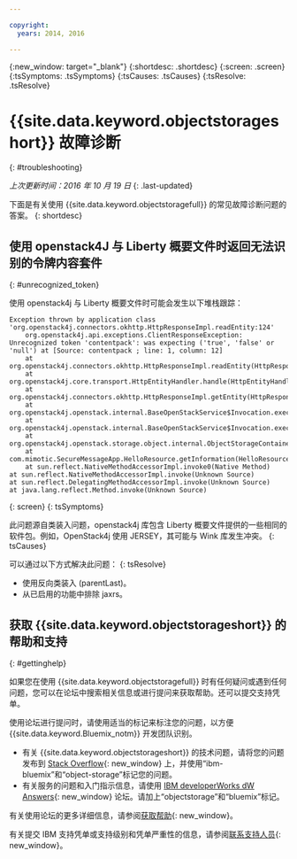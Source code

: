 ```yaml
---

copyright:
  years: 2014, 2016

---
```

{:new_window: target="_blank"}
{:shortdesc: .shortdesc}
{:screen: .screen}
{:tsSymptoms: .tsSymptoms}
{:tsCauses: .tsCauses}
{:tsResolve: .tsResolve}

# {{site.data.keyword.objectstorageshort}} 故障诊断
{: #troubleshooting}

*上次更新时间：2016 年 10 月 19 日*
{: .last-updated}

下面是有关使用 {{site.data.keyword.objectstoragefull}} 的常见故障诊断问题的答案。
{: shortdesc}

## 使用 openstack4J 与 Liberty 概要文件时返回无法识别的令牌内容套件
{: #unrecognized_token}


使用 openstack4j 与 Liberty 概要文件时可能会发生以下堆栈跟踪：
```
Exception thrown by application class 'org.openstack4j.connectors.okhttp.HttpResponseImpl.readEntity:124'
    org.openstack4j.api.exceptions.ClientResponseException: Unrecognized token 'contentpack': was expecting ('true', 'false' or 'null') at [Source: contentpack ; line: 1, column: 12]
    at org.openstack4j.connectors.okhttp.HttpResponseImpl.readEntity(HttpResponseImpl.java:124)
    at org.openstack4j.core.transport.HttpEntityHandler.handle(HttpEntityHandler.java:56)
    at org.openstack4j.connectors.okhttp.HttpResponseImpl.getEntity(HttpResponseImpl.java:68)
    at org.openstack4j.openstack.internal.BaseOpenStackService$Invocation.execute(BaseOpenStackService.java:169)
    at org.openstack4j.openstack.internal.BaseOpenStackService$Invocation.execute(BaseOpenStackService.java:163)
    at org.openstack4j.openstack.storage.object.internal.ObjectStorageContainerServiceImpl.list(ObjectStorageContainerServiceImpl.java:41)
    at com.mimotic.SecureMessageApp.HelloResource.getInformation(HelloResource.java:47)
    at sun.reflect.NativeMethodAccessorImpl.invoke0(Native Method)
at sun.reflect.NativeMethodAccessorImpl.invoke(Unknown Source)
at sun.reflect.DelegatingMethodAccessorImpl.invoke(Unknown Source)
at java.lang.reflect.Method.invoke(Unknown Source)
```
{: screen}
{: tsSymptoms}


此问题源自类装入问题，openstack4j 库包含 Liberty 概要文件提供的一些相同的软件包。例如，OpenStack4j 使用 JERSEY，其可能与 Wink 库发生冲突。
{: tsCauses}


可以通过以下方式解决此问题：
{: tsResolve}
  * 使用反向类装入 (parentLast)。
  * 从已启用的功能中排除 jaxrs。


## 获取 {{site.data.keyword.objectstorageshort}} 的帮助和支持
{: #gettinghelp}

如果您在使用 {{site.data.keyword.objectstoragefull}} 时有任何疑问或遇到任何问题，您可以在论坛中搜索相关信息或进行提问来获取帮助。还可以提交支持凭单。

使用论坛进行提问时，请使用适当的标记来标注您的问题，以方便 {{site.data.keyword.Bluemix_notm}} 开发团队识别。

* 有关 {{site.data.keyword.objectstorageshort}} 的技术问题，请将您的问题发布到 [Stack Overflow](http://stackoverflow.com/search?q=object-storage+ibm-bluemix){: new_window} 上，并使用“ibm-bluemix”和“object-storage”标记您的问题。
* 有关服务的问题和入门指示信息，请使用 [IBM developerWorks dW Answers](https://developer.ibm.com/answers/topics/objectstorage/?smartspace=bluemix){: new_window} 论坛。请加上“objectstorage”和“bluemix”标记。

有关使用论坛的更多详细信息，请参阅[获取帮助](https://console.ng.bluemix.net/docs/support/index.html#getting-help){: new_window}。

有关提交 IBM 支持凭单或支持级别和凭单严重性的信息，请参阅[联系支持人员](https://console.ng.bluemix.net/docs/support/index.html#contacting-support){: new_window}。
